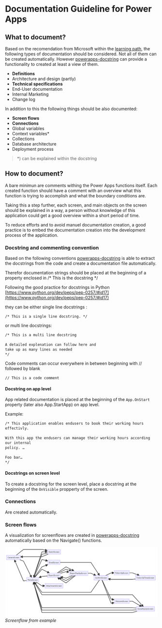 # Documentation Guideline for Power Apps

## What to document?
Based on the recomendation from Microsoft within the [learning path](https://docs.microsoft.com/en-us/learn/modules/document-test-powerapps-app/04-engage-customer), the following types of documentation should be considered. Not all of them can be created automatically. However [powerapps-docstring](https://github.com/sebastian-muthwill/powerapps-docstring) can provide a functionality to created at least a view of them.

- **Definitions**
- Architecture and design (partly)
- **Technical specifications**
- End-User documentation
- Internal Marketing
- Change log

In addition to this the following things should be also documented:

- **Screen flows**
- **Connections**
- Global variables
- Context variables*
- Collections
- Database architecture
- Deployment process
>*) can be explained within the docstring

## How to document?
A bare minimun are comments withing the Power Apps functions itself. Each created function should have a comment with an overview what this function is trying to accomplish and what the boundary conditions are.

Taking this a step further, each screen, and main objects on the screen should be explained in a way, a person without knowledge of this application could get a good overview within a short period of time.

To reduce efforts and to avoid manuel documentation creation, a good practice is to embed the documentation creation into the development process of the application.

### Docstring and commenting convention
Based on the following conventions [powerapps-docstring](https://github.com/sebastian-muthwill/powerapps-docstring) is able to extract the docstrings from the code and create a documentation file automatically. 

Therefor documentation strings should be placed at the beginning of a property enclosed in /* This is the docstring */

Following the good practice for docstrings in Python [https://www.python.org/dev/peps/pep-0257/#id17](https://www.python.org/dev/peps/pep-0257/#id17)

they can be either single line docstrings :

```
/* This is a single line docstring. */
```

or multi line docstrings:
```
/* This is a multi line docstring

A detailed explenation can follow here and
take up as many lines as needed
*/
```

Code comments can occur everywhere in between beginning with // followed by blank

```
// This is a code comment
```

#### Docstring on app level

App related documentation is placed at the beginning of the `App.OnStart` property (later also App.StartApp)
on app level.

Example:
```
/* This application enables endusers to book their working hours effectivly.

With this app the endusers can manage their working hours according our internal
policy. …

Foo bar…
*/
```

#### Docstrings on screen level

To create a docstring for the screen level, place a docstring at the beginning of the `OnVisible` propperty of the screen.

### Connections
Are created automatically.

### Screen flows
A visualization for screenflows are created in [powerapps-docstring](https://github.com/sebastian-muthwill/powerapps-docstring) automatically based on the Navigate() functions.

![Example screenflow](media\Screenflow_example.png) _Screenflow from example_

